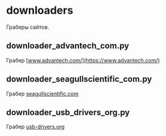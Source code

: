 # downloaders
Граберы сайтов.

## downloader_advantech_com.py
Грабер [www.advantech.com/](https://www.advantech.com/)

## downloader_seagullscientific_com.py
Грабер [seagullscientific.com](https://www.seagullscientific.com)

## downloader_usb_drivers_org.py
Грабер [usb-drivers.org](https://www.usb-drivers.org/)